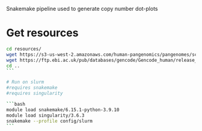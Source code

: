 Snakemake pipeline used to generate copy number dot-plots


# Get resources

````bash
cd resources/
wget https://s3-us-west-2.amazonaws.com/human-pangenomics/pangenomes/scratch/2021_11_16_pggb_wgg.88/chroms/chr1.pan.fa.a2fb268.4030258.6a1ecc2.smooth.gfa.gz
wget https://ftp.ebi.ac.uk/pub/databases/gencode/Gencode_human/release_40/gencode.v40.annotation.gtf.gz
cd ..
```

# Run on slurm
#requires snakemake
#requires singularity

```bash
module load snakemake/6.15.1-python-3.9.10
module load singularity/3.6.3
snakemake --profile config/slurm 
```
